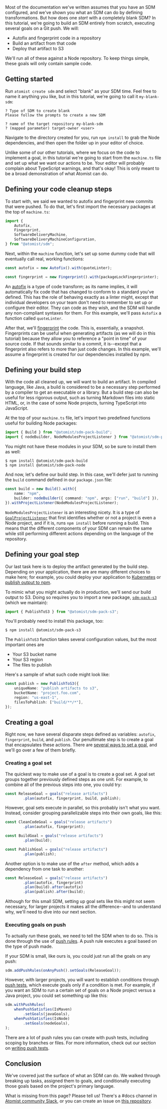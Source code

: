 Most of the documentation we've written assumes that you have an SDM configured, and we've shown you what an SDM can do by defining transformations. But how does one _start_ with a completely blank SDM? In this tutorial, we're going to build an SDM entirely from scratch, executing several goals on a Git push. We will:

* Autofix and fingerprint code in a repository
* Build an artifact from that code
* Deploy that artifact to S3

We'll run all of these against a Node repository. To keep things simple, these goals will only contain sample code.

## Getting started

Run `atomist create sdm` and select "blank" as your SDM time. Feel free to name it anything you like, but in this tutorial, we're going to call it `my-blank-sdm`:

```
? Type of SDM to create blank
Please follow the prompts to create a new SDM

? name of the target repository my-blank-sdm
? (mapped parameter) target-owner <user>
```

Navigate to the directory created for you, run `npm install` to grab the Node dependencies, and then open the folder up in your editor of choice.

Unlike some of our other tutorials, where we focus on the code to implement a goal, in this tutorial we're going to start from the `machine.ts` file and set up what we want our actions to be. Your editor will probably complain about TypeScript warnings, and that's okay! This is only meant to be a broad demonstration of what Atomist can do.

## Defining your code cleanup steps

To start with, we said we wanted to autofix and fingerprint new commits that were pushed. To do that, let's first import the necessary packages at the top of `machine.ts`:

```typescript
import {
    Autofix,
    Fingerprint,
    SoftwareDeliveryMachine,
    SoftwareDeliveryMachineConfiguration,
} from "@atomist/sdm";
```

Next, within the `machine` function, let's set up some dummy code that will eventually call real, working functions:

``` typescript
const autofix = new Autofix().with(quoteLinter);

const fingerprint = new Fingerprint().with(packageLockFingerprinter);
```

An [autofix](https://docs.atomist.com/developer/autofix/) is a type of code transform; as its name implies, it will automatically fix code that has changed to conform to a standard you've defined. This has the role of behaving exactly as a linter might, except that individual developers on your team don't need to remember to set up or configure their editor. They can code as they wish, and the SDM will handle any non-compliant syntaxes for them. For this example, we'll pass `Autofix` a function called `quoteLinter`.

After that, we'll [fingerprint](https://docs.atomist.com/developer/fingerprint/) the code. This is, essentially, a snapshot. Fingerprints can be useful when generating artifacts (as we will do in this tutorial) because they allow you to reference a "point in time" of your source code. If that sounds similar to a commit, it is--except that a fingerprint also refers to more than just code changes. In this example, we'll assume a fingerprint is created for our dependencies installed by npm.

## Defining your build step

With the code all cleaned up, we will want to build an artifact. In compiled language, like Java, a build is considered to be a necessary step performed by a compiler to get an executable or a library. But a build step can also be useful for less rigorous output, such as turning Markdown files into static HTML, or, in the case of some Node projects, turning TypeScript into JavaScript.

At the top of your `machine.ts` file, let's import two predefined functions useful for building Node packages:

```typescript
import { Build } from "@atomist/sdm-pack-build";
import { nodeBuilder, NodeModulesProjectListener } from "@atomist/sdm-pack-node";
```

You might not have these modules in your SDM, so be sure to install them as well:

```
$ npm install @atomist/sdm-pack-build
$ npm install @atomist/sdm-pack-node
```

And now, let's define our build step. In this case, we'll defer just to running the `build` command defined in our `package.json` file:

```typescript
const build = new Build().with({
    name: "npm",
    builder: nodeBuilder({ command: "npm", args: ["run", "build"] }),
}).withProjectListener(NodeModulesProjectListener);
```

`NodeModulesProjectListener` is an interesting nicety. It is a type of [`GoalProjectListener`](https://docs.atomist.com/developer/goals-more/#create-a-goalprojectlistener) that first identifies whether or not a project is even a Node project, and if it is, runs `npm install` before running a build. This means that the different components of your SDM can remain the same while still performing different actions depending on the language of the repository.

## Defining your goal step

Our last task here is to deploy the artifact generated by the build step. Depending on your application, there are are many different choices to make here; for example, you could deploy your application to [Kubernetes](https://docs.atomist.com/pack/kubernetes/) or [publish  output to npm](https://docs.atomist.com/pack/node/#npm-publish).

To mimic what you might actually do in production, we'll send our build output to S3. Doing so requires you to import a new package, [`sdm-pack-s3`](https://github.com/atomist/sdm-pack-s3) (which we maintain):

```typescript
import { PublishToS3 } from "@atomist/sdm-pack-s3";
```

You'll probably need to install this package, too:

```
$ npm install @atomist/sdm-pack-s3
```

The `PublishToS3` function takes several configuration values, but the most important ones are

* Your S3 bucket name
* Your S3 region
* The files to publish

Here's a sample of what such code might look like:

```typescript
const publish = new PublishToS3({
    uniqueName: "publish artifacts to s3",
    bucketName: "project.foo.com",
    region: "us-east-1",
    filesToPublish: ["build/**/*"],
});
```

## Creating a goal

Right now, we have several disparate steps defined as variables: `autofix`, `fingerprint`, `build`, and `publish`. Our penultimate step is to create a goal that encapsulates these actions. There are [several ways to set a goal](https://docs.atomist.com/developer/set-goals/), and we'll go over a few of them briefly.

### Creating a goal set

The quickest way to make use of a goal is to create a goal set. A goal set groups together previously defined steps as one unit. For example, to combine all of the previous steps into one, you could try:

```typescript
const ReleaseGoal = goals("release artifacts")
        .plan(autofix, fingerprint, build, publish);
```

However, goal sets execute in parallel, so this probably isn't what you want. Instead, consider grouping parallelizable steps into their own goals, like this:

```typescript
const CleanCodeGoal = goals("release artifacts")
        .plan(autofix, fingerprint);

const BuildGoal = goals("release artifacts")
        .plan(build);

const PublishGoal = goals("release artifacts")
        .plan(publish);
```

Another option is to make use of the `after` method, which adds a dependency from one task to another:

```typescript
const ReleaseGoal = goals("release artifacts")
        .plan(autofix, fingerprint)
        .plan(build).after(autofix)
        .plan(publish).after(build);
```

Although for this small SDM, setting up goal sets like this might not seem necessary, for larger projects it makes all the difference--and to understand why, we'll need to dive into our next section.

### Executing goals on push

To actually _run_ these goals, we need to tell the SDM when to do so. This is done through the use of [push rules](https://docs.atomist.com/glossary/#pushrule). A push rule executes a goal based on the type of push made.

If your SDM is small, like ours is, you could just run all the goals on any push:

```typescript
sdm.addPushRules(onAnyPush().setGoals(ReleaseGoal));
```

However, with larger projects, you will want to establish conditions through [push tests](https://docs.atomist.com/glossary/#pushtest), which execute goals only if a condition is met. For example, if you want an SDM to run a certain set of goals on a Node project versus a Java project, you could set something up like this:

```typescript
sdm.withPushRules(
    whenPushSatisfies(IsMaven)
        .setGoals(javaGoals),
    whenPushSatisfies(IsNode)
        .setGoals(nodeGoals),
);
```

There are a lot of push rules you can create with push tests, including scoping by branches or files. For more information, check out our section on [writing push tests](https://docs.atomist.com/developer/push-test/).

## Conclusion

We've covered just the surface of what an SDM can do. We walked through breaking up tasks, assigned them to goals, and conditionally executing those goals based on the project's primary language.

What is missing from this page? Please tell us! There's a #docs
channel in [Atomist community Slack][join], or you can create an issue
on [this repository][this-repo].

[join]: https://join.atomist.com/ (Atomist community Slack)
[this-repo]: https://github.com/atomist/docs (Atomist Docs repository)
